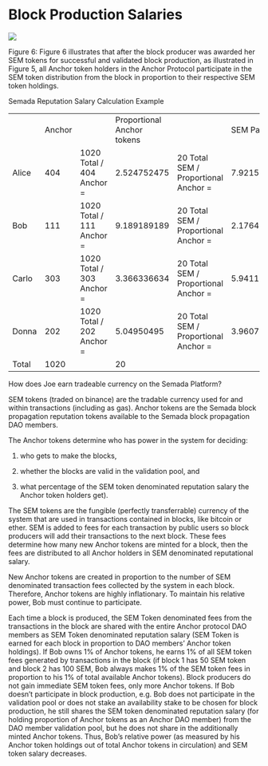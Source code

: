 # Block Production Salaries



![](https://lh6.googleusercontent.com/Nbkj2gc2ny_q6Pp1goYlJs3lCWz85sWDngGOzz6ni2jVll-cMTGU3Ichku5WGTwpz6-SqhxcUUrr-CvPmyJgkBQFxIo4GFuuEYAWV73d_iDZeTX8xoSd5eIqwmnGgajFzdLijJCA)

Figure 6: Figure 6 illustrates that after the block producer was awarded her SEM tokens for successful and validated block production, as illustrated in Figure 5, all Anchor token holders in the Anchor Protocol participate in the SEM token  distribution from the block in proportion to their respective SEM token holdings.

Semada Reputation Salary Calculation Example

|  |  |  |  |  |  |
| :--- | :--- | :--- | :--- | :--- | :--- |
|  | Anchor |  | Proportional Anchor tokens |  | SEM Payout |
| Alice | 404 | 1020 Total / 404 Anchor = | 2.524752475 | 20 Total SEM / Proportional Anchor = | 7.92156863 |
| Bob | 111 | 1020 Total / 111 Anchor = | 9.189189189 | 20 Total SEM / Proportional Anchor = | 2.17647059 |
| Carlo | 303 | 1020 Total / 303 Anchor = | 3.366336634 | 20 Total SEM / Proportional Anchor = | 5.94117647 |
| Donna | 202 | 1020 Total / 202 Anchor = | 5.04950495 | 20 Total SEM / Proportional Anchor = | 3.96078431 |
| Total | 1020 |  | 20 |  |  |

How does Joe earn tradeable currency on the Semada Platform?  


SEM tokens \(traded on binance\) are the tradable currency used for and within transactions \(including as gas\). Anchor tokens are the Semada block propagation reputation tokens available to the Semada block propagation DAO members.  


The Anchor tokens determine who has power in the system for deciding:  

1. who gets to make the blocks,

2. whether the blocks are valid in the validation pool, and

3. what percentage of the SEM token denominated reputation salary the Anchor token holders get\).  


The SEM tokens are the fungible \(perfectly transferrable\) currency of the system that are used in transactions contained in blocks, like bitcoin or ether. SEM is added to fees for each transaction by public users so block producers will add their transactions to the next block. These fees determine how many new Anchor tokens are minted for a block, then the fees are distributed to all Anchor holders in SEM denominated reputational salary.  


New Anchor tokens are created in proportion to the number of SEM denominated transaction fees collected by the system in each block. Therefore,  Anchor tokens are highly inflationary. To maintain his relative power, Bob must continue to participate.  


Each time a block is produced, the SEM Token denominated fees from the transactions in the block are shared with the entire Anchor protocol DAO members as SEM Token denominated reputation salary \(SEM Token is earned for each block in proportion to DAO members’ Anchor token holdings\). If Bob owns 1% of Anchor tokens, he earns 1% of all SEM token fees generated by transactions in the block \(if block 1 has 50 SEM token and block 2 has 100 SEM, Bob always makes 1% of the SEM token fees in proportion to his 1% of total available Anchor tokens\). Block producers do not gain immediate SEM token fees, only more Anchor tokens. If Bob doesn’t participate in block production, e.g. Bob does not participate in the validation pool or does not stake an availability stake to be chosen for block production, he still shares the SEM token denominated reputation salary \(for holding proportion of Anchor tokens as an Anchor DAO member\) from the DAO member validation pool, but he does not share in the additionally minted  Anchor tokens. Thus, Bob’s relative power \(as measured by his Anchor token holdings out of total Anchor tokens in circulation\) and SEM token salary decreases.  


